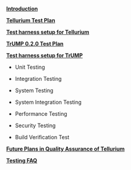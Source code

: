 **[Introduction](.md)**

**[Tellurium Test Plan](.md)**

**[Test harness setup for Tellurium](.md)**

**[TrUMP 0.2.0 Test Plan](.md)**

**[Test harness setup for TrUMP](.md)**

  * Unit Testing

  * Integration Testing

  * System Testing

  * System Integration Testing

  * Performance Testing

  * Security Testing

  * Build Verification Test

**[Future Plans in Quality Assurance of Tellurium](.md)**

**[Testing FAQ](.md)**


